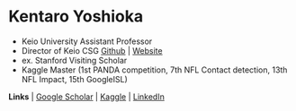 # Kentaro Yoshioka

- Keio University Assistant Professor
- Director of Keio CSG [Github](https://github.com/Keio-CSG) | [Website](https://sites.google.com/keio.jp/keio-csg/)
- ex. Stanford Visiting Scholar
- Kaggle Master (1st PANDA competition, 7th NFL Contact detection, 13th NFL Impact, 15th GoogleISL)

**Links** 
| [Google Scholar](https://scholar.google.co.jp/citations?user=jSxIrBEAAAAJ&hl=en)
| [Kaggle](https://www.kaggle.com/kyoshioka47) 
| [LinkedIn](https://www.linkedin.com/in/kyoshioka47/) 
